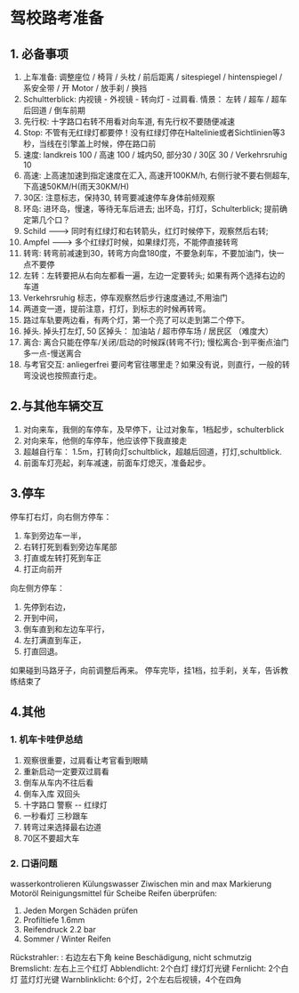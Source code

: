 # 驾校路考准备

## 1. 必备事项

1. 上车准备: 调整座位 / 椅背 / 头枕 / 前后距离 / sitespiegel / hintenspiegel / 系安全带 / 开 Motor / 放手刹 / 换挡
2. Schultterblick: 内视镜 - 外视镜 - 转向灯 - 过肩看. 情景： 左转 / 超车 / 超车后回道 / 倒车前期
3. 先行权: 十字路口右转不用看对向车道, 有先行权不要随便减速
4. Stop: 不管有无红绿灯都要停！没有红绿灯停在Haltelinie或者Sichtlinien等3秒，当线在引擎盖上时候，停在路口前
5. 速度: landkreis 100 / 高速 100 / 城内50, 部分30 / 30区 30 / Verkehrsruhig 10
6. 高速: 上高速加速到指定速度在汇入, 高速开100KM/h, 右侧行驶不要右侧超车, 下高速50KM/H(雨天30KM/H)
7. 30区: 注意标志，保持30, 转弯要减速停车身体前倾观察
8. 环岛: 进环岛，慢速，等待无车后进去; 出环岛，打灯，Schulterblick; 提前确定第几个口？
9. Schild ---> 同时有红绿灯和右转箭头，红灯时候停下，观察然后右转;
10. Ampfel ---> 多个红绿灯时候，如果绿灯亮，不能停直接转弯
11. 转弯: 转弯前减速到30，转弯方向盘180度，不要急刹车，不要加油门，快一点不要停
12. 左转：左转要把从右向左都看一遍，左边一定要转头; 如果有两个选择右边的车道
13. Verkehrsruhig 标志，停车观察然后步行速度通过,不用油门
14. 两道变一道，提前注意，打灯，到标志的时候再转弯。
15. 路过车轨要两边看，有两个灯，第一个亮了可以走到第二个停下。
16. 掉头. 掉头打左灯, 50 区掉头： 加油站 / 超市停车场 / 居民区 （难度大）
17. 离合: 离合只能在停车/关闭/启动的时候踩(转弯不行); 慢松离合-到平衡点油门多一点-慢送离合
18. 与考官交互: anliegerfrei 要问考官往哪里走？如果没有说，则直行，一般的转弯没说也按照直行走。

## 2.与其他车辆交互

1. 对向来车，我侧的车停车，及早停下，让过对象车，1档起步，schulterblick
2. 对向来车，他侧的车停车，他应该停下我直接走
3. 超越自行车： 1.5m，打转向灯schultblick，超越后回道，打灯,schultblick.
4. 前面车灯亮起，刹车减速，前面车灯熄灭，准备起步。

## 3.停车

停车打右灯，向右侧方停车：

1. 车到旁边车一半，
2. 右转打死到看到旁边车尾部
3. 打直或左转打死到车正
4. 打正向前开

向左侧方停车：

1. 先停到右边，
2. 开到中间，
3. 倒车直到和左边车平行，
4. 左打满直到车正，
5. 打直回退。

如果碰到马路牙子，向前调整后再来。
停车完毕，挂1档，拉手刹，关车，告诉教练结束了

## 4.其他

### 1. 机车卡哇伊总结

1. 观察很重要，过肩看让考官看到眼睛
2. 重新启动一定要双过肩看
3. 倒车从车内不往后看
4. 倒车入库 双回头
5. 十字路口 警察 -- 红绿灯
6. 一秒看灯 三秒跟车
7. 转弯过来选择最右边道
8. 70区不要超大车

### 2. 口语问题

wasserkontrolieren
Külungswasser  Ziwischen min and max Markierung
Motoröl
Reinigungsmittel für Scheibe
Reifen überprüfen:

1. Jeden Morgen Schäden prüfen
2. Profiltiefe 1.6mm
3. Reifendruck 2.2 bar
4. Sommer / Winter Reifen

Rückstrahler: : 右边左右下角 keine Beschädigung, nicht schmutzig
Bremslicht: 左右上三个红灯
Abblendlicht: 2个白灯 绿灯灯光键
Fernlicht: 2个白灯 蓝灯灯光键
Warnblinklicht: 6个灯，2个左右后视镜，4个在四角
